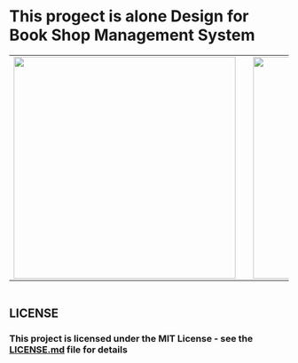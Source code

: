 <p align="center">
<h1>This progect is alone Design for Book Shop Management System</h1>
</p>

<table>
    <tr>
      <td>
       <img src="https://user-images.githubusercontent.com/52591976/94338195-b14bf300-fff0-11ea-9260-e5bcb4a1d10d.png"width =400/>
  <td/>
      <td>
        <img src="https://user-images.githubusercontent.com/52591976/94433617-e1ce9100-0198-11eb-9ac3-7e72ffbeb8cc.png"width =400/>
        <td/>
      <tr/>
  <table/>
<table>
  
  
<h2> LICENSE </h2>
<h3> This project is licensed under the MIT License - see the <a href="https://github.com/BlueButterflies/Book-Shop-Management-System/blob/master/LICENSE">LICENSE.md<a/> file for details <h3/>
<div/>
